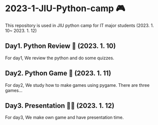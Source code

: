 # 2023-1-JIU-Python-camp 🎮
This repository is used in JIU python camp for IT major students (2023. 1. 10~ 2023. 1. 12)

## Day1. Python Review 🧨 (2023. 1. 10)
For day1, We review the python and do some quizzes.

## Day2. Python Game 🎱 (2023. 1. 11)
For day2, We study how to make games using pygame. 
There are three games...

## Day3. Presentation 👯‍♀️ (2023. 1. 12)
For day3, We make own game and have presentation time.
